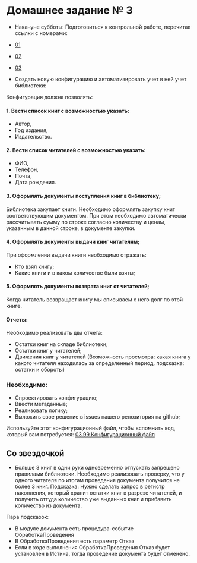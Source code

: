 # Домашнее задание № 3 #

- Накануне субботы: Подготовиться к контрольной работе, перечитав ссылки с номерами:
- [01](README.md)
- [02](README.md)
- [03](README.md)

- Создать новую конфигурацию и автоматизировать учет в ней учет библиотеки:

Конфигурация должна позволять:

#### 1. Вести список книг с возможностью указать: ####

- Автор,
- Год издания,
- Издательство.

#### 2. Вести список читателей с возможностью указать: ####

- ФИО,
- Телефон,
- Почта,
- Дата рождения.

#### 3. Оформлять документы поступления книг в библиотеку; ####

Библиотека закупает книги. Необходимо оформлять закупку книг соответствующим документом. При этом необходимо автоматически рассчитывать сумму по строке согласно количеству и ценам, указанным в данной строке, в документе закупки.

#### 4. Оформлять документы выдачи книг читателям; ####

При оформлении выдачи книги необходимо отражать:

- Кто взял книгу;
- Какие книги и в каком количестве были взяты;

#### 5. Оформлять документы возврата книг от читателей; ####

Когда читатель возвращает книгу мы списываем с него долг по этой книге.

#### Отчеты: ####

Необходимо реализовать два отчета:

- Остатки книг на складе библиотеки;
- Остатки книг у читателей;
- Движения книг у читателей (Возможность просмотра: какая книга у какого читателя находилась за определенный период. подсказка: остатки и обороты)

### Необходимо: ###

- Спроектировать конфигурацию;
- Ввести метаданные;
- Реализовать логику;
- Выложить свое решение в issues нашего репозитория на github;

Используйте этот конфигурационный файл, чтобы вспомнить код, который вам потребуется: [03.99 Конфигурационный файл](cf/03.cf)

## Со звездочкой ##

* Больше 3 книг в одни руки одновременно отпускать запрещено правилами библиотеки.
Необходимо реализовать проверку, что у одного читателя по итогам проведения документа получится не более 3 книг.
Подсказка: Нужно сделать запрос в регистр накопления, который хранит остатки книг в разрезе читателей, и получить оттуда количество уже выданных книг и прибавить количество из документа.

Пара подсказок:

- В модуле документа есть процедура-событие ОбработкаПроведения
- В ОбработкаПроведения есть параметр Отказ
- Если в ходе выполнения ОбработкаПроведения Отказ будет установлен в Истина, тогда проведение документа будет отменено.
